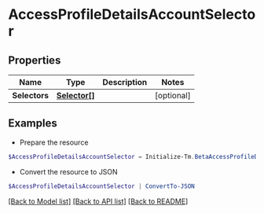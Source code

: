 # AccessProfileDetailsAccountSelector
## Properties

Name | Type | Description | Notes
------------ | ------------- | ------------- | -------------
**Selectors** | [**Selector[]**](Selector.md) |  | [optional] 

## Examples

- Prepare the resource
```powershell
$AccessProfileDetailsAccountSelector = Initialize-Tm.BetaAccessProfileDetailsAccountSelector  -Selectors null
```

- Convert the resource to JSON
```powershell
$AccessProfileDetailsAccountSelector | ConvertTo-JSON
```

[[Back to Model list]](../README.md#documentation-for-models) [[Back to API list]](../README.md#documentation-for-api-endpoints) [[Back to README]](../README.md)

